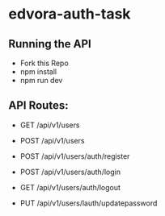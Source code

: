 # edvora-auth-task
## Running the API
- Fork this Repo
- npm install
- npm run dev

## API Routes:
- GET /api/v1/users
- POST /api/v1/users

- POST /api/v1/users/auth/register
- POST /api/v1/users/auth/login
- GET /api/v1/users/auth/logout
- PUT /api/v1/users/lauth/updatepassword
